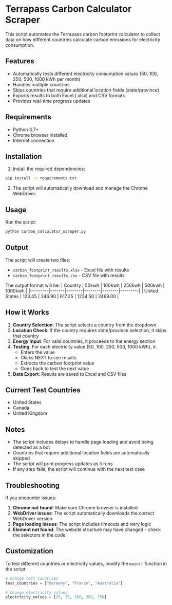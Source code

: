 # Terrapass Carbon Calculator Scraper

This script automates the Terrapass carbon footprint calculator to collect data on how different countries calculate carbon emissions for electricity consumption.

## Features

- Automatically tests different electricity consumption values (50, 100, 250, 500, 1000 kWh per month)
- Handles multiple countries
- Skips countries that require additional location fields (state/province)
- Exports results to both Excel (.xlsx) and CSV formats
- Provides real-time progress updates

## Requirements

- Python 3.7+
- Chrome browser installed
- Internet connection

## Installation

1. Install the required dependencies:
```bash
pip install -r requirements.txt
```

2. The script will automatically download and manage the Chrome WebDriver.

## Usage

Run the script:
```bash
python carbon_calculator_scraper.py
```

## Output

The script will create two files:
- `carbon_footprint_results.xlsx` - Excel file with results
- `carbon_footprint_results.csv` - CSV file with results

The output format will be:
| Country | 50kwh | 100kwh | 250kwh | 500kwh | 1000kwh |
|---------|-------|--------|--------|--------|---------|
| United States | 123.45 | 246.90 | 617.25 | 1234.50 | 2469.00 |

## How it Works

1. **Country Selection**: The script selects a country from the dropdown
2. **Location Check**: If the country requires state/province selection, it skips that country
3. **Energy Input**: For valid countries, it proceeds to the energy section
4. **Testing**: For each electricity value (50, 100, 250, 500, 1000 kWh), it:
   - Enters the value
   - Clicks NEXT to see results
   - Extracts the carbon footprint value
   - Goes back to test the next value
5. **Data Export**: Results are saved to Excel and CSV files

## Current Test Countries

- United States
- Canada  
- United Kingdom

## Notes

- The script includes delays to handle page loading and avoid being detected as a bot
- Countries that require additional location fields are automatically skipped
- The script will print progress updates as it runs
- If any step fails, the script will continue with the next test case

## Troubleshooting

If you encounter issues:

1. **Chrome not found**: Make sure Chrome browser is installed
2. **WebDriver issues**: The script automatically downloads the correct WebDriver version
3. **Page loading issues**: The script includes timeouts and retry logic
4. **Element not found**: The website structure may have changed - check the selectors in the code

## Customization

To test different countries or electricity values, modify the `main()` function in the script:

```python
# Change test countries
test_countries = ["Germany", "France", "Australia"]

# Change electricity values
electricity_values = [25, 75, 150, 300, 750]
``` 